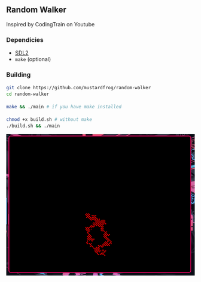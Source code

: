 ## Random Walker 
Inspired by CodingTrain on Youtube

### Dependicies
- [SDL2](https://www.libsdl.org)
- ```make``` (optional)

### Building 
```sh
git clone https://github.com/mustardfrog/random-walker
cd random-walker

make && ./main # if you have make installed

chmod +x build.sh # without make
./build.sh && ./main
```
![Random Walker](./img/random-walk-simple.png)
